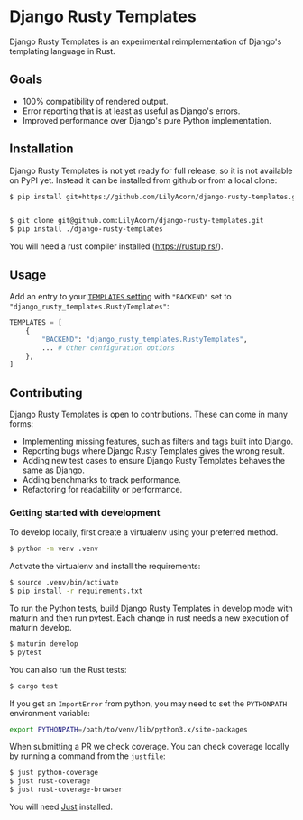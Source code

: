 # Django Rusty Templates

Django Rusty Templates is an experimental reimplementation of Django's templating language in Rust.

## Goals

* 100% compatibility of rendered output.
* Error reporting that is at least as useful as Django's errors.
* Improved performance over Django's pure Python implementation.

## Installation

Django Rusty Templates is not yet ready for full release, so it is not available on PyPI yet. Instead it can be installed from github or from a local clone:

```sh
$ pip install git+https://github.com/LilyAcorn/django-rusty-templates.git
```

```sh

$ git clone git@github.com:LilyAcorn/django-rusty-templates.git
$ pip install ./django-rusty-templates
```

You will need a rust compiler installed (https://rustup.rs/).

## Usage

Add an entry to your [`TEMPLATES` setting](https://docs.djangoproject.com/en/5.1/ref/settings/#std-setting-TEMPLATES) with `"BACKEND"` set to `"django_rusty_templates.RustyTemplates"`:

```python
TEMPLATES = [
    {
        "BACKEND": "django_rusty_templates.RustyTemplates",
        ... # Other configuration options
    },
]
```

## Contributing

Django Rusty Templates is open to contributions. These can come in many forms:

* Implementing missing features, such as filters and tags built into Django.
* Reporting bugs where Django Rusty Templates gives the wrong result.
* Adding new test cases to ensure Django Rusty Templates behaves the same as Django.
* Adding benchmarks to track performance.
* Refactoring for readability or performance.

### Getting started with development

To develop locally, first create a virtualenv using your preferred method.

```bash
$ python -m venv .venv
```

Activate the virtualenv and install the requirements:

```bash
$ source .venv/bin/activate
$ pip install -r requirements.txt
```

To run the Python tests, build Django Rusty Templates in develop mode with maturin and then run pytest. Each change in rust needs a new execution of maturin develop.

```bash
$ maturin develop
$ pytest
```

You can also run the Rust tests:

```bash
$ cargo test
```

If you get an `ImportError` from python, you may need to set the `PYTHONPATH` environment variable:

```bash
export PYTHONPATH=/path/to/venv/lib/python3.x/site-packages
```

When submitting a PR we check coverage. You can check coverage locally by running a command from the `justfile`:

```bash
$ just python-coverage
$ just rust-coverage
$ just rust-coverage-browser
```

You will need [Just](https://github.com/casey/just) installed.

